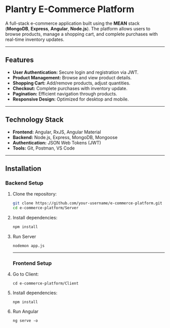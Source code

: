 # Plantry E-Commerce Platform

A full-stack e-commerce application built using the **MEAN** stack (**MongoDB**, **Express**, **Angular**, **Node.js**). The platform allows users to browse products, manage a shopping cart, and complete purchases with real-time inventory updates.

---

## Features

- **User Authentication:** Secure login and registration via JWT.
- **Product Management:** Browse and view product details.
- **Shopping Cart:** Add/remove products, adjust quantities.
- **Checkout:** Complete purchases with inventory update.
- **Pagination:** Efficient navigation through products.
- **Responsive Design:** Optimized for desktop and mobile.

---

## Technology Stack

- **Frontend:** Angular, RxJS, Angular Material
- **Backend:** Node.js, Express, MongoDB, Mongoose
- **Authentication:** JSON Web Tokens (JWT)
- **Tools:** Git, Postman, VS Code

---

## Installation

### Backend Setup

1. Clone the repository:
   ```bash
   git clone https://github.com/your-username/e-commerce-platform.git
   cd e-commerce-platform/Server
   ```

2. Install dependencies:
   ```bash
   npm install
   ```
3. Run Server
   ```
   nodemon app.js
   ```
   
   ---
   
   ### Frontend Setup

1. Go to Client:
   ```
   cd e-commerce-platform/Client
   ```

2. Install dependencies:
   ```
   npm install
   ```
3. Run Angular
   ```
   ng serve -o
   ```
   
